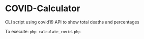 # COVID-Calculator
CLI script using covid19 API to show total deaths and percentages

To execute: 
`php calculate_covid.php`
